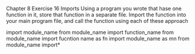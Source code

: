 Chapter 8 
Exercise 16 Imports
Using a program you wrote that hase one function in it, store that function 
in a separate file. Import the function into your main program file, and call the function using each of these approach 

import module_name
from module_name import function_name 
from module_name import fucntion name as fn 
import module_name as mn 
from module_name import*